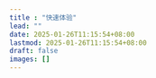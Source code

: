 ```yaml
---
title : "快速体验"
lead: ""
date: 2025-01-26T11:15:54+08:00
lastmod: 2025-01-26T11:15:54+08:00
draft: false
images: []
---
```


